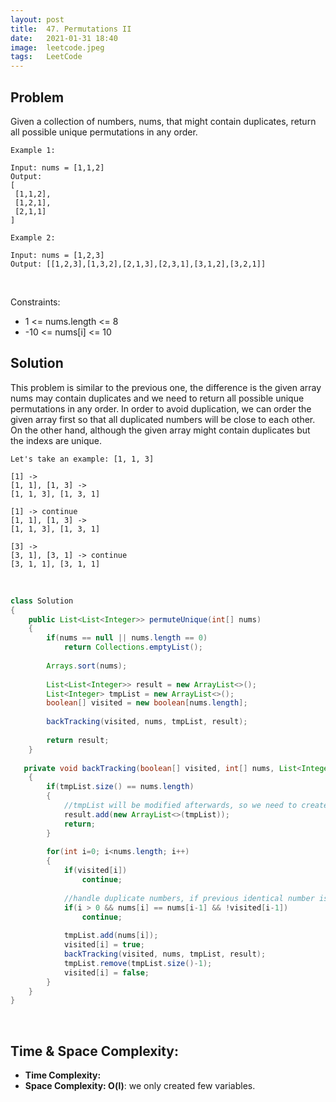 ```yaml
---
layout: post 
title:  47. Permutations II
date:   2021-01-31 18:40
image:  leetcode.jpeg
tags:   LeetCode
---
```


## Problem

Given a collection of numbers, nums, that might contain duplicates, return all possible unique permutations in any order.

```
Example 1:

Input: nums = [1,1,2]
Output:
[
 [1,1,2],
 [1,2,1],
 [2,1,1]
]

Example 2:

Input: nums = [1,2,3]
Output: [[1,2,3],[1,3,2],[2,1,3],[2,3,1],[3,1,2],[3,2,1]]
```

<!-- Line breaks -->
<br />

Constraints:

* 1 <= nums.length <= 8
* -10 <= nums[i] <= 10

## Solution

This problem is similar to the previous one, the difference is the given array nums may contain duplicates and we need to return all possible unique permutations in any order. In order to avoid duplication, we can order the given array first so that all duplicated numbers will be close to each other. On the other hand, although the given array might contain duplicates but the indexs are unique.

```
Let's take an example: [1, 1, 3]

[1] -> 
[1, 1], [1, 3] -> 
[1, 1, 3], [1, 3, 1]

[1] -> continue
[1, 1], [1, 3] -> 
[1, 1, 3], [1, 3, 1]

[3] -> 
[3, 1], [3, 1] -> continue
[3, 1, 1], [3, 1, 1]
```

<!-- Line breaks -->
<br />

```java
class Solution 
{
    public List<List<Integer>> permuteUnique(int[] nums) 
    {
        if(nums == null || nums.length == 0)
            return Collections.emptyList();
        
        Arrays.sort(nums);
        
        List<List<Integer>> result = new ArrayList<>();
        List<Integer> tmpList = new ArrayList<>();
        boolean[] visited = new boolean[nums.length];
        
        backTracking(visited, nums, tmpList, result);
        
        return result;
    }
    
   private void backTracking(boolean[] visited, int[] nums, List<Integer> tmpList, List<List<Integer>> result)
    {
        if(tmpList.size() == nums.length)
        {
            //tmpList will be modified afterwards, so we need to create a copy of it
            result.add(new ArrayList<>(tmpList));
            return;
        }
        
        for(int i=0; i<nums.length; i++)
        {
            if(visited[i]) 
                continue;
            
            //handle duplicate numbers, if previous identical number is used, then use the current number.
            if(i > 0 && nums[i] == nums[i-1] && !visited[i-1])
                continue;
            
            tmpList.add(nums[i]);
            visited[i] = true;
            backTracking(visited, nums, tmpList, result);
            tmpList.remove(tmpList.size()-1);
            visited[i] = false;
        }
    }
}
```

<!-- Line breaks -->
<br />

## Time & Space Complexity:

* **Time Complexity:**  
* **Space Complexity: O(l)**: we only created few variables.

